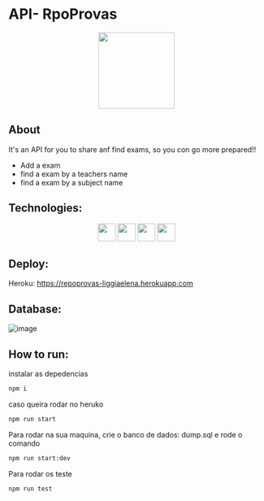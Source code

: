# API- RpoProvas
<div align="center">
<img height="150em" src="https://blogexamedeordem.com.br/uploads/2017/05/material-para-a-prova-da-oab.png"/>
</div>


## About
  It's an API for you to share anf find exams, so you con go more prepared!! 
  * Add a exam 
  * find a exam by a teachers name
  * find a exam by a subject name

  ## Technologies:
  <div align="center">
  <img height="35em" src="https://img.shields.io/badge/PostgreSQL-316192?style=for-the-badge&logo=postgresql&logoColor=white"/>
  <img height="35em" src="https://img.shields.io/badge/Node.js-339933?style=for-the-badge&logo=nodedotjs&logoColor=white"/>
  <img height="35em" src="https://img.shields.io/badge/Jest-C21325?style=for-the-badge&logo=jest&logoColor=white"/>
  <img height="35em" src="https://img.shields.io/badge/Express.js-000000?style=for-the-badge&logo=express&logoColor=white"/>
  </div>
  
  ## Deploy:
  Heroku: https://repoprovas-liggiaelena.herokuapp.com
  
  ## Database:
  ![image](https://user-images.githubusercontent.com/82846994/146831462-cb1d6869-0377-4d9a-bacd-6939316f825e.png)
  
  ## How to run:
 
 instalar as depedencias 
``` bash 
npm i 
```
caso queira rodar no heruko
``` bash 
npm run start 
```
Para rodar na sua maquina, crie o banco de dados:
dump.sql 
e rode o comando
``` bash 
npm run start:dev 
```
Para rodar os teste
``` bash 
npm run test
```
